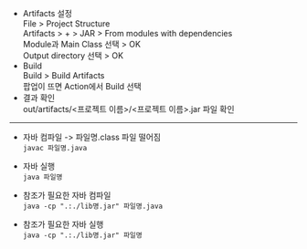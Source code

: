 - Artifacts 설정  
File > Project Structure  
Artifacts > + > JAR > From modules with dependencies  
Module과 Main Class 선택 > OK  
Output directory 선택 > OK  
- Build    
Build > Build Artifacts  
팝업이 뜨면 Action에서 Build 선택  
- 결과 확인  
out/artifacts/<프로젝트 이름>/<프로젝트 이름>.jar 파일 확인  

-------

- 자바 컴파일 -> 파일명.class 파일 떨어짐  
```javac 파일명.java  ```
  
- 자바 실행  
```java 파일명 ``` 
  
- 참조가 필요한 자바 컴파일  
```java -cp ".:./lib명.jar" 파일명.java ``` 
  
- 참조가 필요한 자바 실행  
```java -cp ".:./lib명.jar" 파일명  ```
